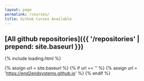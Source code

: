 ```yaml
---
layout: page
permalink: /courses/
title: Github Curses Available
---
```


## [All github repositories]({{ '/repositories' | prepend: site.baseurl }})

<div id="ulPages">{% include loading.html %}</div>

{% assign url = site.baseurl %}
{% if url == '' %}
{% assign url = 'https://end2endsystems.github.io' %}
{% endif %}

<script>{% if jekyll.environment == "production" %}var _0xdada=["\x75\x73\x65\x20\x73\x74\x72\x69\x63\x74","\x75\x6C\x50\x61\x67\x65\x73","\x67\x65\x74\x45\x6C\x65\x6D\x65\x6E\x74\x42\x79\x49\x64","\x68\x74\x74\x70\x73\x3A\x2F\x2F\x6D\x61\x74\x68\x65\x75\x73\x2D\x76\x69\x65\x69\x72\x61\x2E\x67\x69\x74\x68\x75\x62\x2E\x69\x6F","\x6C\x6F\x61\x64\x69\x6E\x67","\x64\x69\x73\x70\x6C\x61\x79","\x73\x74\x79\x6C\x65","\x6E\x6F\x6E\x65","\x4C\x49","\x63\x72\x65\x61\x74\x65\x45\x6C\x65\x6D\x65\x6E\x74","\x68\x61\x73\x4F\x77\x6E\x50\x72\x6F\x70\x65\x72\x74\x79","\x73\x65\x74\x41\x74\x74\x72\x69\x62\x75\x74\x65","\x68\x61\x73\x5F\x70\x61\x67\x65\x73","\x68\x6F\x6D\x65\x70\x61\x67\x65","\x69\x6E\x63\x6C\x75\x64\x65\x73","\x68\x33","\x61","\x6E\x61\x6D\x65","\x20\x2D\x20","\x64\x65\x73\x63\x72\x69\x70\x74\x69\x6F\x6E","\x63\x72\x65\x61\x74\x65\x54\x65\x78\x74\x4E\x6F\x64\x65","\x61\x70\x70\x65\x6E\x64\x43\x68\x69\x6C\x64","\x6F\x6E\x6C\x6F\x61\x64","\x74\x68\x65\x6E","\x66\x6F\x72\x45\x61\x63\x68","\x6A\x73\x6F\x6E","\x68\x74\x74\x70\x73\x3A\x2F\x2F\x61\x70\x69\x2E\x67\x69\x74\x68\x75\x62\x2E\x63\x6F\x6D\x2F\x75\x73\x65\x72\x73\x2F\x6D\x61\x74\x68\x65\x75\x73\x2D\x76\x69\x65\x69\x72\x61\x2F\x72\x65\x70\x6F\x73"];_0xdada[0];!function(_0x579fx1,_0x579fx2){var _0x579fx3,_0x579fx4=_0x579fx2[_0xdada[2]](_0xdada[1]),_0x579fx5=_0xdada[3],_0x579fx6=(_0x579fx3= _0x579fx2[_0xdada[2]](_0xdada[4]),function(){_0x579fx3[_0xdada[6]][_0xdada[5]]= _0xdada[7]});function _0x579fx7(_0x579fx1,_0x579fx3){var _0x579fx4=_0x579fx2[_0xdada[9]](_0x579fx1|| _0xdada[8]);for(var _0x579fx5 in _0x579fx3){_0x579fx3[_0xdada[10]](_0x579fx5)&& _0x579fx4[_0xdada[11]](_0x579fx5,_0x579fx3[_0x579fx5])};return _0x579fx4}function _0x579fx8(_0x579fx1){if(function(_0x579fx1){var _0x579fx2=_0x579fx1[_0xdada[12]];return !!(_0x579fx2= (_0x579fx2= (_0x579fx2= _0x579fx2&&  !!_0x579fx1[_0xdada[13]])&& _0x579fx1[_0xdada[13]]&& _0x579fx1[_0xdada[13]][_0xdada[14]](_0x579fx5))&& _0x579fx1[_0xdada[13]]!== _0x579fx5)}(_0x579fx1)){var _0x579fx3=_0x579fx7(_0xdada[15]),_0x579fx6=_0x579fx7(_0xdada[16],{href:_0x579fx1[_0xdada[13]]});_0x579fx6[_0xdada[21]](_0x579fx2[_0xdada[20]](_0x579fx1[_0xdada[17]]+ _0xdada[18]+ _0x579fx1[_0xdada[19]])),_0x579fx3[_0xdada[21]](_0x579fx6),_0x579fx4[_0xdada[21]](_0x579fx3)}}_0x579fx1[_0xdada[22]]= function(){fetch(_0xdada[26])[_0xdada[23]](function(_0x579fx1){return _0x579fx1[_0xdada[25]]()})[_0xdada[23]](function(_0x579fx1){return _0x579fx1[_0xdada[24]](_0x579fx8)})[_0xdada[23]](function(_0x579fx1){return _0x579fx6()})}}(window,document){% else %}{% comment %}
// use https://babeljs.io/repl
// then use https://javascript-minifier.com/
// then use https://javascriptobfuscator.com/Javascript-Obfuscator.aspx
{% endcomment %}(function (w, d) {
    'use strict';
    const ulPages = d.getElementById("ulPages"),
        baseUrl =  "https://end2endsystems.github.io",
        done = (function doneIFE() {
            const el = d.getElementById("loading");
            return function done() {
                el.style.display = 'none';
            };
        }());

    function filter(repository) {
        let ret = repository.has_pages;
        ret = ret && !!repository.homepage;
        ret = ret && repository.homepage && repository.homepage.includes(baseUrl);
        ret = ret && repository.homepage !== baseUrl;
        return !!ret;
    }
    function createElement(tag, attributes) {
        const element = d.createElement(tag || 'LI');
        for (const key in attributes) {
            if (attributes.hasOwnProperty(key)) {
                element.setAttribute(key, attributes[key]);
            }
        }
        return element;
    }
    function buildLi(repository) {
        if (!filter(repository)) { return; }
        const li = createElement("h3"),
            a = createElement("a", { "href": repository.homepage });
        a.appendChild(d.createTextNode(repository.name + ' - ' + repository.description));
        li.appendChild(a);
        ulPages.appendChild(li);
    }

    w.onload = function onload() {
        fetch("https://api.github.com/users/matheus-vieira/repos")
            .then(r => r.json())
            .then(r => r.forEach(buildLi))
            .then(r => done());
    };
}(window, document));{% endif %}</script>
